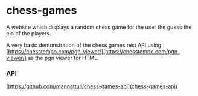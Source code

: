 # chess-games
A website which displays a random chess game for the user the guess the elo of the players.

A very basic demonstration of the chess games rest API using [https://chesstempo.com/pgn-viewer/](https://chesstempo.com/pgn-viewer/) as the pgn viewer for HTML.

### API
[https://github.com/mannattuli/chess-games-api](chess-games-api)

